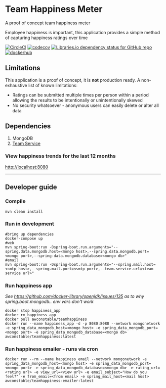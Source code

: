 # Team Happiness Meter
A proof of concept team happiness meter

Employee happiness is important, this application provides a simple method of capturing happiness ratings over time

[![CircleCI](https://circleci.com/gh/awconstable/happiness.svg?style=shield)](https://circleci.com/gh/awconstable/happiness)
[![codecov](https://codecov.io/gh/awconstable/happiness/branch/master/graph/badge.svg)](https://codecov.io/gh/awconstable/happiness)
[![Libraries.io dependency status for GitHub repo](https://img.shields.io/librariesio/github/awconstable/happiness.svg)](https://libraries.io/github/awconstable/happiness)
[![dockerhub](https://img.shields.io/docker/pulls/awconstable/teamhappiness.svg)](https://cloud.docker.com/repository/docker/awconstable/teamhappiness)

## Limitations

This application is a proof of concept, it is **not** production ready.
A non-exhaustive list of known limitations:
* Ratings can be submitted multiple times per person within a period allowing the results to be intentionally or unintentionally skewed
* No security whatsoever - anonymous users can easily delete or alter all data

## Dependencies

1. MongoDB
2. [Team Service](https://github.com/awconstable/teamservice)

### View happiness trends for the last 12 months

<http://localhost:8080>


---

## Developer guide

### Compile

```
mvn clean install
```

### Run in development

```
#bring up dependencies
docker-compose up
#web
mvn spring-boot:run -Dspring-boot.run.arguments="--spring.data.mongodb.host=<mongo host>,--spring.data.mongodb.port=<mongo port>,--spring-data.mongodb.database=<mongo db>"
#email
mvn spring-boot:run -Dspring-boot.run.arguments="--spring.mail.host=<smtp host>,--spring.mail.port=<smtp port>,--team.service.url=<team service url>"
```


### Run happiness app

*See https://github.com/docker-library/openjdk/issues/135 as to why spring.boot.mongodb.. env vars don't work*

```
docker stop happiness_app
docker rm happiness_app
docker pull awconstable/teamhappiness
docker run --name happiness_app -d -p 8080:8080 --network mongonetwork -e spring_data_mongodb_host=<mongo host> -e spring_data_mongodb_port=<mongo port> -e spring_data_mongodb_database=<mongo db> awconstable/teamhappiness:latest
```

### Run happiness emailer - runs via cron

```
docker run --rm --name happiness_email --network mongonetwork -e spring_data_mongodb_host=<mongo host> -e spring_data_mongodb_port=<mongo port> -e spring_data_mongodb_database=<mongo db> -e rating_url=<rating url> -e view_url=<view url> -e email_subject="How do you feel?" -e from_email=<from email> -e spring_mail_host=<mail host> awconstable/teamhappiness-emailer:latest
```

